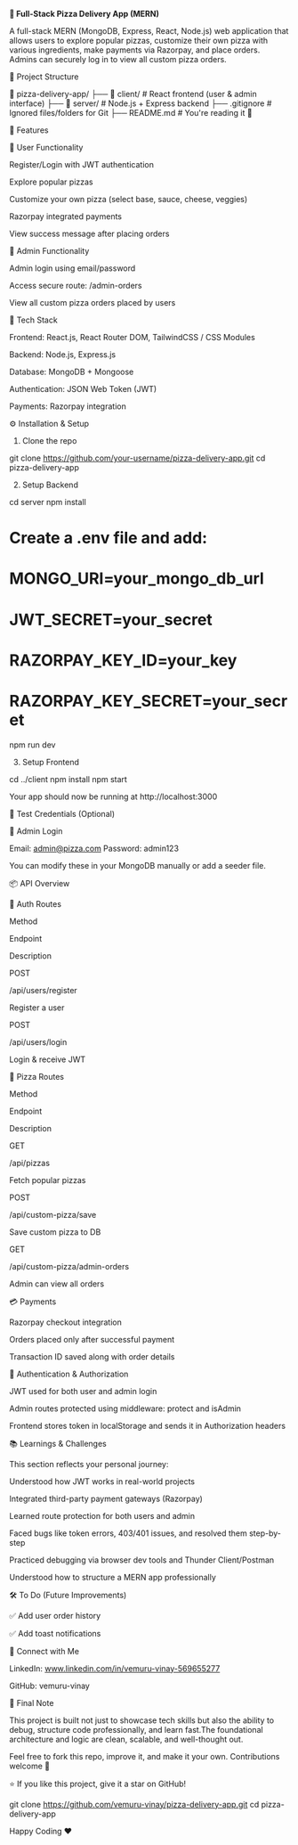 **🍕 Full-Stack Pizza Delivery App (MERN)**

A full-stack MERN (MongoDB, Express, React, Node.js) web application that allows users to explore popular pizzas, customize their own pizza with various ingredients, make payments via Razorpay, and place orders. Admins can securely log in to view all custom pizza orders.

📂 Project Structure

📁 pizza-delivery-app/
├── 📁 client/           # React frontend (user & admin interface)
├── 📁 server/           # Node.js + Express backend
├── .gitignore          # Ignored files/folders for Git
├── README.md           # You're reading it 👋

🚀 Features

👤 User Functionality

Register/Login with JWT authentication

Explore popular pizzas

Customize your own pizza (select base, sauce, cheese, veggies)

Razorpay integrated payments

View success message after placing orders

🔐 Admin Functionality

Admin login using email/password

Access secure route: /admin-orders

View all custom pizza orders placed by users

🧠 Tech Stack

Frontend: React.js, React Router DOM, TailwindCSS / CSS Modules

Backend: Node.js, Express.js

Database: MongoDB + Mongoose

Authentication: JSON Web Token (JWT)

Payments: Razorpay integration



⚙️ Installation & Setup

1. Clone the repo

git clone https://github.com/your-username/pizza-delivery-app.git
cd pizza-delivery-app

2. Setup Backend

cd server
npm install
# Create a .env file and add:
# MONGO_URI=your_mongo_db_url
# JWT_SECRET=your_secret
# RAZORPAY_KEY_ID=your_key
# RAZORPAY_KEY_SECRET=your_secret
npm run dev

3. Setup Frontend

cd ../client
npm install
npm start

Your app should now be running at http://localhost:3000

🧪 Test Credentials (Optional)

🔐 Admin Login

Email: admin@pizza.com
Password: admin123

You can modify these in your MongoDB manually or add a seeder file.

📦 API Overview

🔐 Auth Routes

Method

Endpoint

Description

POST

/api/users/register

Register a user

POST

/api/users/login

Login & receive JWT

🍕 Pizza Routes

Method

Endpoint

Description

GET

/api/pizzas

Fetch popular pizzas

POST

/api/custom-pizza/save

Save custom pizza to DB

GET

/api/custom-pizza/admin-orders

Admin can view all orders

💳 Payments

Razorpay checkout integration

Orders placed only after successful payment

Transaction ID saved along with order details

🔐 Authentication & Authorization

JWT used for both user and admin login

Admin routes protected using middleware: protect and isAdmin

Frontend stores token in localStorage and sends it in Authorization headers

📚 Learnings & Challenges

This section reflects your personal journey:

Understood how JWT works in real-world projects

Integrated third-party payment gateways (Razorpay)

Learned route protection for both users and admin

Faced bugs like token errors, 403/401 issues, and resolved them step-by-step

Practiced debugging via browser dev tools and Thunder Client/Postman

Understood how to structure a MERN app professionally

🛠️ To Do (Future Improvements)

✅ Add user order history

✅ Add toast notifications

🔗 Connect with Me

LinkedIn: www.linkedin.com/in/vemuru-vinay-569655277

GitHub: vemuru-vinay


📌 Final Note

This project is built not just to showcase tech skills but also the ability to debug, structure code professionally, and learn fast.The foundational architecture and logic are clean, scalable, and well-thought out.

Feel free to fork this repo, improve it, and make it your own. Contributions welcome 🍕

⭐ If you like this project, give it a star on GitHub!

git clone https://github.com/vemuru-vinay/pizza-delivery-app.git
cd pizza-delivery-app

Happy Coding ❤️

